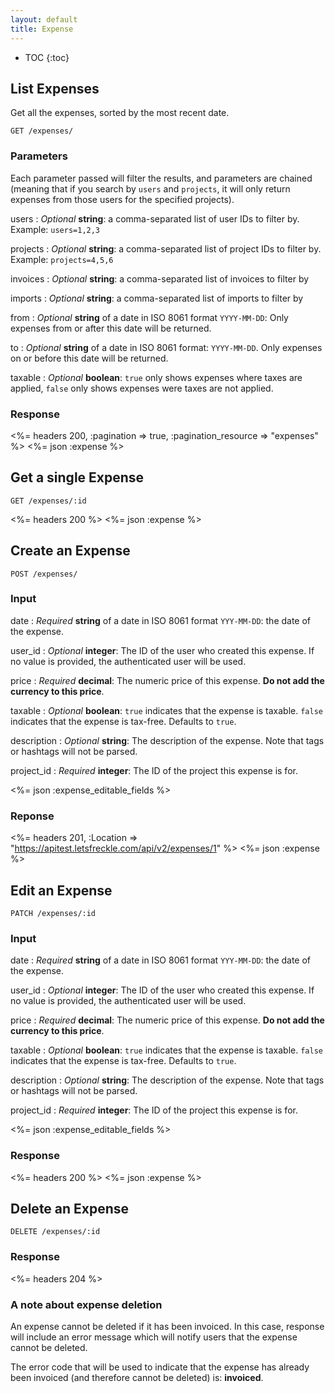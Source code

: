 ```yaml
---
layout: default
title: Expense
---
```


* TOC
{:toc}

## List Expenses

Get all the expenses, sorted by the most recent date.

~~~
GET /expenses/
~~~

### Parameters

Each parameter passed will filter the results, and parameters are chained (meaning that if you search by `users` and `projects`, it will only return expenses from those users for the specified projects).

users
: *Optional* **string**: a comma-separated list of user IDs to filter by.
Example: `users=1,2,3`

projects
: *Optional* **string**: a comma-separated list of project IDs to filter by.
Example: `projects=4,5,6`

invoices
: *Optional* **string**: a comma-separated list of invoices to filter by

imports
: *Optional* **string**: a comma-separated list of imports to filter by

from
: *Optional* **string** of a date in ISO 8061 format `YYYY-MM-DD`: Only expenses from or after this date will be returned.

to
: *Optional* **string** of a date in ISO 8061 format: `YYYY-MM-DD`. Only expenses on or before this date will be returned.

taxable
: *Optional* **boolean**: `true` only shows expenses where taxes are applied, `false` only shows expenses were taxes are not applied.

### Response

<%= headers 200, :pagination => true, :pagination_resource => "expenses" %>
<%= json :expense %>

## Get a single Expense

~~~
GET /expenses/:id
~~~

<%= headers 200 %>
<%= json :expense %>

## Create an Expense

~~~
POST /expenses/
~~~

### Input

date
: *Required* **string** of a date in ISO 8061 format `YYY-MM-DD`: the date of the expense.

user_id
: *Optional* **integer**: The ID of the user who created this expense. If no value is provided, the authenticated user will be used.

price
: *Required* **decimal**: The numeric price of this expense. **Do not add the currency to this price**.

taxable
: *Optional* **boolean**: `true` indicates that the expense is taxable. `false` indicates that the expense is tax-free. Defaults to `true`.

description
: *Optional* **string**: The description of the expense. Note that tags or hashtags will not be parsed.

project_id
: *Required* **integer**: The ID of the project this expense is for.

<%= json :expense_editable_fields %>

### Reponse

<%= headers 201, :Location => "https://apitest.letsfreckle.com/api/v2/expenses/1" %>
<%= json :expense %>

## Edit an Expense

~~~
PATCH /expenses/:id
~~~

### Input

date
: *Required* **string** of a date in ISO 8061 format `YYY-MM-DD`: the date of the expense.

user_id
: *Optional* **integer**: The ID of the user who created this expense. If no value is provided, the authenticated user will be used.

price
: *Required* **decimal**: The numeric price of this expense. **Do not add the currency to this price**.

taxable
: *Optional* **boolean**: `true` indicates that the expense is taxable. `false` indicates that the expense is tax-free. Defaults to `true`.

description
: *Optional* **string**: The description of the expense. Note that tags or hashtags will not be parsed.

project_id
: *Required* **integer**: The ID of the project this expense is for.

<%= json :expense_editable_fields %>

### Response

<%= headers 200 %>
<%= json :expense %>

## Delete an Expense

~~~
DELETE /expenses/:id
~~~

### Response

<%= headers 204 %>

### A note about expense deletion

An expense cannot be deleted if it has been invoiced. In this case, response will include an error message which will notify users that the expense cannot be deleted.

The error code that will be used to indicate that the expense has already been invoiced (and therefore cannot be deleted) is: **invoiced**.